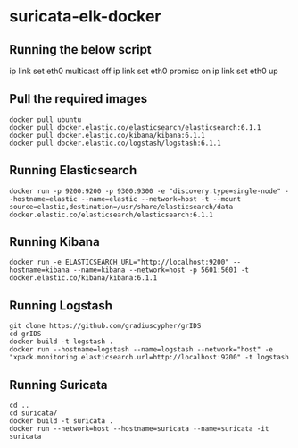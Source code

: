 # suricata-elk-docker

## Running the below script

ip link set eth0 multicast off
ip link set eth0 promisc on
ip link set eth0 up 

## Pull the required images

```
docker pull ubuntu
docker pull docker.elastic.co/elasticsearch/elasticsearch:6.1.1
docker pull docker.elastic.co/kibana/kibana:6.1.1
docker pull docker.elastic.co/logstash/logstash:6.1.1
```

## Running Elasticsearch

```
docker run -p 9200:9200 -p 9300:9300 -e "discovery.type=single-node" --hostname=elastic --name=elastic --network=host -t --mount source=elastic,destination=/usr/share/elasticsearch/data docker.elastic.co/elasticsearch/elasticsearch:6.1.1
```

## Running Kibana

```
docker run -e ELASTICSEARCH_URL="http://localhost:9200" --hostname=kibana --name=kibana --network=host -p 5601:5601 -t docker.elastic.co/kibana/kibana:6.1.1
```

## Running Logstash

```
git clone https://github.com/gradiuscypher/grIDS
cd grIDS
docker build -t logstash .
docker run --hostname=logstash --name=logstash --network="host" -e "xpack.monitoring.elasticsearch.url=http://localhost:9200" -t logstash
```

## Running Suricata

```
cd ..
cd suricata/
docker build -t suricata .
docker run --network=host --hostname=suricata --name=suricata -it suricata

```
